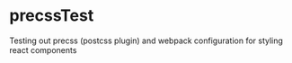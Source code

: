 # precssTest
Testing out precss (postcss plugin) and webpack configuration for styling react components
